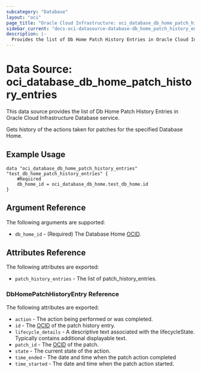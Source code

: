 ```yaml
---
subcategory: "Database"
layout: "oci"
page_title: "Oracle Cloud Infrastructure: oci_database_db_home_patch_history_entries"
sidebar_current: "docs-oci-datasource-database-db_home_patch_history_entries"
description: |-
  Provides the list of Db Home Patch History Entries in Oracle Cloud Infrastructure Database service
---
```


# Data Source: oci_database_db_home_patch_history_entries
This data source provides the list of Db Home Patch History Entries in Oracle Cloud Infrastructure Database service.

Gets history of the actions taken for patches for the specified Database Home.


## Example Usage

```hcl
data "oci_database_db_home_patch_history_entries" "test_db_home_patch_history_entries" {
	#Required
	db_home_id = oci_database_db_home.test_db_home.id
}
```

## Argument Reference

The following arguments are supported:

* `db_home_id` - (Required) The Database Home [OCID](https://docs.cloud.oracle.com/iaas/Content/General/Concepts/identifiers.htm).


## Attributes Reference

The following attributes are exported:

* `patch_history_entries` - The list of patch_history_entries.

### DbHomePatchHistoryEntry Reference

The following attributes are exported:

* `action` - The action being performed or was completed.
* `id` - The [OCID](https://docs.cloud.oracle.com/iaas/Content/General/Concepts/identifiers.htm) of the patch history entry.
* `lifecycle_details` - A descriptive text associated with the lifecycleState. Typically contains additional displayable text. 
* `patch_id` - The [OCID](https://docs.cloud.oracle.com/iaas/Content/General/Concepts/identifiers.htm) of the patch.
* `state` - The current state of the action.
* `time_ended` - The date and time when the patch action completed
* `time_started` - The date and time when the patch action started.


